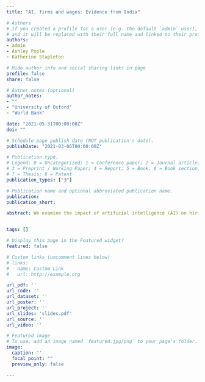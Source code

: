 ```yaml
---
title: "AI, firms and wages: Evidence from India"

# Authors
# If you created a profile for a user (e.g. the default `admin` user), write the username (folder name) here 
# and it will be replaced with their full name and linked to their profile.
authors:
- admin
- Ashley Pople
- Katherine Stapleton

# Hide author info and social sharing links in page
profile: false
share: false

# Author notes (optional)
author_notes:
- ""
- "University of Oxford"
- "World Bank"

date: "2021-05-31T00:00:00Z"
doi: ""

# Schedule page publish date (NOT publication's date).
publishDate: "2021-03-06T00:00:00Z"

# Publication type.
# Legend: 0 = Uncategorized; 1 = Conference paper; 2 = Journal article;
# 3 = Preprint / Working Paper; 4 = Report; 5 = Book; 6 = Book section;
# 7 = Thesis; 8 = Patent
publication_types: ["3"]

# Publication name and optional abbreviated publication name.
publication: 
publication_short: 

abstract: We examine the impact of artificial intelligence (AI) on hiring and wages in service sector firms, using a novel dataset of vacancy posts from India’s largest jobs website. We first document a rapid rise in demand for machine learning (ML) skills since 2016, particularly in the IT, finance and professional services industries. Vacancies requiring ML skills list substantially higher wages, but require more education and are highly concentrated both geographically and in the largest firms. Exploiting plausibly exogenous variation in exposure to advances in AI capabilities, we then examine the impacts of establishment demand for ML skills, as a proxy for AI adoption. We find that growth in the demand for ML skills has a direct negative impact on the total number of vacancies posted by incumbent firms. Drawing on rich data on wage offers, we further find that growth in ML demand reduces wage offers for all but the lowest-paid roles.


tags: []

# Display this page in the Featured widget?
featured: false

# Custom links (uncomment lines below)
# links:
# - name: Custom Link
#   url: http://example.org

url_pdf: ''
url_code: ''
url_dataset: ''
url_poster: ''
url_project: ''
url_slides: 'slides.pdf'
url_source: ''
url_video: ''

# Featured image
# To use, add an image named `featured.jpg/png` to your page's folder. 
image:
  caption: ''
  focal_point: ""
  preview_only: false

---
```

